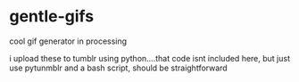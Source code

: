 gentle-gifs
===========

cool gif generator in processing

i upload these to tumblr using python....that code isnt included here, but just use pytunmblr and a bash script, should be straightforward
